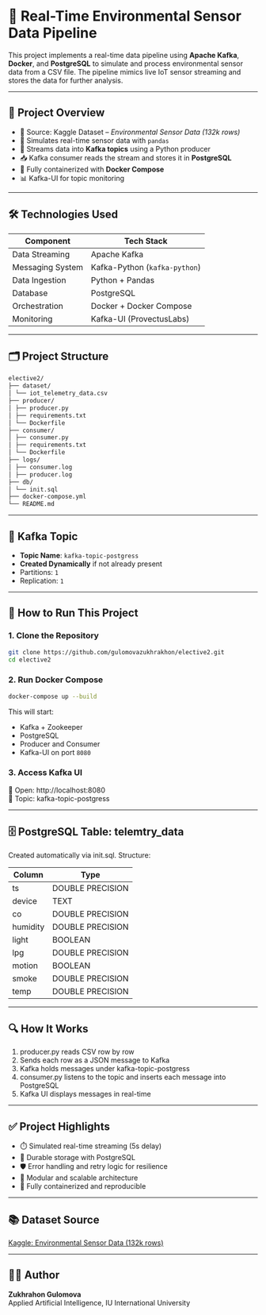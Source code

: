 # 📡 Real-Time Environmental Sensor Data Pipeline

This project implements a real-time data pipeline using **Apache Kafka**, **Docker**, and **PostgreSQL** to simulate and process environmental sensor data from a CSV file. The pipeline mimics live IoT sensor streaming and stores the data for further analysis.

---

## 🚀 Project Overview

- 📁 Source: Kaggle Dataset – *Environmental Sensor Data (132k rows)*
- 🔄 Simulates real-time sensor data with `pandas`
- 🔌 Streams data into **Kafka topics** using a Python producer
- 📥 Kafka consumer reads the stream and stores it in **PostgreSQL**
- 🐳 Fully containerized with **Docker Compose**
- 📊 Kafka-UI for topic monitoring

---

## 🛠️ Technologies Used

| Component        | Tech Stack                     |
|------------------|--------------------------------|
| Data Streaming   | Apache Kafka                   |
| Messaging System | Kafka-Python (`kafka-python`)  |
| Data Ingestion   | Python + Pandas                |
| Database         | PostgreSQL                     |
| Orchestration    | Docker + Docker Compose        |
| Monitoring       | Kafka-UI (ProvectusLabs)       |

---

## 🗂️ Project Structure
```bash
elective2/
├── dataset/
│ └── iot_telemetry_data.csv
├── producer/
│ ├── producer.py
│ ├── requirements.txt
│ └── Dockerfile
├── consumer/
│ ├── consumer.py
│ ├── requirements.txt
│ └── Dockerfile
├── logs/
│ ├── consumer.log
│ ├── producer.log
├── db/
│ └── init.sql
├── docker-compose.yml
└── README.md
```
---

## 🧠 Kafka Topic

- **Topic Name**: `kafka-topic-postgress`
- **Created Dynamically** if not already present
- Partitions: `1`
- Replication: `1`

---

## 🧪 How to Run This Project

### 1. Clone the Repository

```bash
git clone https://github.com/gulomovazukhrakhon/elective2.git
cd elective2
```
### 2. Run Docker Compose
```bash
docker-compose up --build
``` 

This will start:
* Kafka + Zookeeper
* PostgreSQL
* Producer and Consumer
* Kafka-UI on port `8080`

### 3. Access Kafka UI
📍 Open: http://localhost:8080
<br>
🧠 Topic: kafka-topic-postgress

---

## 🗄️ PostgreSQL Table: telemtry_data
Created automatically via init.sql. Structure:

| Column   | Type             |
|----------|------------------|
| ts       | DOUBLE PRECISION |
| device   | TEXT             |
| co       | DOUBLE PRECISION |
| humidity | DOUBLE PRECISION |
| light    | BOOLEAN          |
| lpg      | DOUBLE PRECISION |
| motion   | BOOLEAN          |
| smoke    | DOUBLE PRECISION |
| temp     | DOUBLE PRECISION |

---

## 🔍 How It Works

1. producer.py reads CSV row by row
2. Sends each row as a JSON message to Kafka
3. Kafka holds messages under kafka-topic-postgress
4. consumer.py listens to the topic and inserts each message into PostgreSQL
5. Kafka UI displays messages in real-time

---

## ✅ Project Highlights

* ⏱️ Simulated real-time streaming (5s delay)
* 💾 Durable storage with PostgreSQL
* 🛡️ Error handling and retry logic for resilience
* 🔌 Modular and scalable architecture
* 🐳 Fully containerized and reproducible

---

## 📚 Dataset Source

[Kaggle: Environmental Sensor Data (132k rows)](https://www.kaggle.com/datasets/garystafford/environmental-sensor-data-132k)

---

## 👩‍💻 Author

**Zukhrahon Gulomova**
<br>Applied Artificial Intelligence, IU International University
